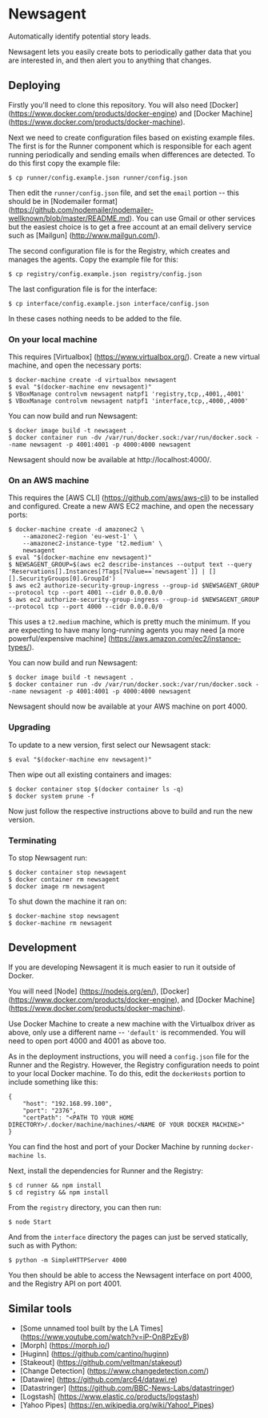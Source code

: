 Newsagent
=========

Automatically identify potential story leads.

Newsagent lets you easily create bots to periodically gather data that you are interested in, and then alert you to anything that changes.


Deploying
---------

Firstly you'll need to clone this repository. You will also need [Docker] (https://www.docker.com/products/docker-engine) and [Docker Machine] (https://www.docker.com/products/docker-machine).

Next we need to create configuration files based on existing example files. The first is for the Runner component which is responsible for each agent running periodically and sending emails when differences are detected. To do this first copy the example file:

    $ cp runner/config.example.json runner/config.json

Then edit the `runner/config.json` file, and set the `email` portion -- this should be in [Nodemailer format] (https://github.com/nodemailer/nodemailer-wellknown/blob/master/README.md). You can use Gmail or other services but the easiest choice is to get a free account at an email delivery service such as [Mailgun] (http://www.mailgun.com/).

The second configuration file is for the Registry, which creates and manages the agents. Copy the example file for this:

    $ cp registry/config.example.json registry/config.json

The last configuration file is for the interface:

    $ cp interface/config.example.json interface/config.json

In these cases nothing needs to be added to the file.

### On your local machine

This requires [Virtualbox] (https://www.virtualbox.org/). Create a new virtual machine, and open the necessary ports:

    $ docker-machine create -d virtualbox newsagent
    $ eval "$(docker-machine env newsagent)"
    $ VBoxManage controlvm newsagent natpf1 'registry,tcp,,4001,,4001'
    $ VBoxManage controlvm newsagent natpf1 'interface,tcp,,4000,,4000'

You can now build and run Newsagent:

    $ docker image build -t newsagent .
    $ docker container run -dv /var/run/docker.sock:/var/run/docker.sock --name newsagent -p 4001:4001 -p 4000:4000 newsagent

Newsagent should now be available at http://localhost:4000/.

### On an AWS machine

This requires the [AWS CLI] (https://github.com/aws/aws-cli) to be installed and configured. Create a new AWS EC2 machine, and open the necessary ports:

    $ docker-machine create -d amazonec2 \
        --amazonec2-region 'eu-west-1' \
        --amazonec2-instance-type 't2.medium' \
        newsagent
    $ eval "$(docker-machine env newsagent)"
    $ NEWSAGENT_GROUP=$(aws ec2 describe-instances --output text --query 'Reservations[].Instances[?Tags[?Value==`newsagent`]] | [][].SecurityGroups[0].GroupId')
    $ aws ec2 authorize-security-group-ingress --group-id $NEWSAGENT_GROUP --protocol tcp --port 4001 --cidr 0.0.0.0/0
    $ aws ec2 authorize-security-group-ingress --group-id $NEWSAGENT_GROUP --protocol tcp --port 4000 --cidr 0.0.0.0/0

This uses a `t2.medium` machine, which is pretty much the minimum. If you are expecting to have many long-running agents you may need [a more powerful/expensive machine] (https://aws.amazon.com/ec2/instance-types/).

You can now build and run Newsagent:

    $ docker image build -t newsagent .
    $ docker container run -dv /var/run/docker.sock:/var/run/docker.sock --name newsagent -p 4001:4001 -p 4000:4000 newsagent

Newsagent should now be available at your AWS machine on port 4000.

### Upgrading

To update to a new version, first select our Newsagent stack:

    $ eval "$(docker-machine env newsagent)"

Then wipe out all existing containers and images:

    $ docker container stop $(docker container ls -q)
    $ docker system prune -f

Now just follow the respective instructions above to build and run the new version.

### Terminating

To stop Newsagent run:

    $ docker container stop newsagent
    $ docker container rm newsagent
    $ docker image rm newsagent

To shut down the machine it ran on:

    $ docker-machine stop newsagent
    $ docker-machine rm newsagent


Development
-----------

If you are developing Newsagent it is much easier to run it outside of Docker.

You will need [Node] (https://nodejs.org/en/), [Docker] (https://www.docker.com/products/docker-engine), and [Docker Machine] (https://www.docker.com/products/docker-machine).

Use Docker Machine to create a new machine with the Virtualbox driver as above, only use a different name -- `'default'` is recommended. You will need to open port 4000 and 4001 as above too.

As in the deployment instructions, you will need a `config.json` file for the Runner and the Registry. However, the Registry configuration needs to point to your local Docker machine. To do this, edit the `dockerHosts` portion to include something like this:

    {
        "host": "192.168.99.100",
        "port": "2376",
        "certPath": "<PATH TO YOUR HOME DIRECTORY>/.docker/machine/machines/<NAME OF YOUR DOCKER MACHINE>"
    }

You can find the host and port of your Docker Machine by running `docker-machine ls`.

Next, install the dependencies for Runner and the Registry:

    $ cd runner && npm install
    $ cd registry && npm install

From the `registry` directory, you can then run:

    $ node Start

And from the `interface` directory the pages can just be served statically, such as with Python:

    $ python -m SimpleHTTPServer 4000

You then should be able to access the Newsagent interface on port 4000, and the Registry API on port 4001.


Similar tools
-------------

* [Some unnamed tool built by the LA Times] (https://www.youtube.com/watch?v=iP-On8PzEy8)
* [Morph] (https://morph.io/)
* [Huginn] (https://github.com/cantino/huginn)
* [Stakeout] (https://github.com/veltman/stakeout)
* [Change Detection] (https://www.changedetection.com/)
* [Datawire] (https://github.com/arc64/datawi.re)
* [Datastringer] (https://github.com/BBC-News-Labs/datastringer)
* [Logstash] (https://www.elastic.co/products/logstash)
* [Yahoo Pipes] (https://en.wikipedia.org/wiki/Yahoo!_Pipes)
